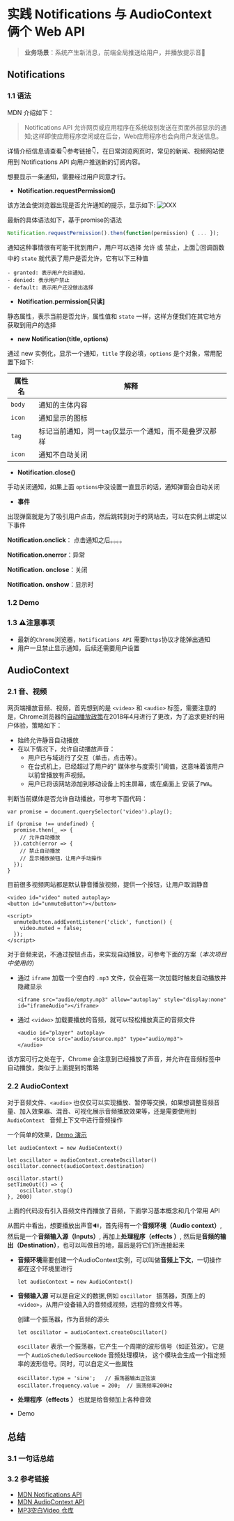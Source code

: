 # 实践 Notifications 与 AudioContext 俩个 Web API

> **业务场景**：系统产生新消息，前端全局推送给用户，并播放提示音🎵

## Notifications
### 1.1 语法
MDN 介绍如下：
> Notifications API 允许网页或应用程序在系统级别发送在页面外部显示的通知;这样即使应用程序空闲或在后台，Web应用程序也会向用户发送信息。

详情介绍信息请查看👇参考链接👇，在日常浏览网页时，常见的新闻、视频网站使用到 Notifications API 向用户推送新的订阅内容。

想要显示一条通知，需要经过用户同意才行。

- **Notification.requestPermission()**

该方法会使浏览器出现是否允许通知的提示，显示如下:
![XXX]()

最新的具体语法如下，基于promise的语法

```JavaScript
Notification.requestPermission().then(function(permission) { ... });
```
通知这种事情很有可能干扰到用户，用户可以选择 允许 或 禁止，上面👆回调函数中的 `state` 就代表了用户是否允许，它有以下三种值

    - granted: 表示用户允许通知，
    - denied: 表示用户禁止
    - default: 表示用户还没做出选择

- **Notification.permission[只读]**

静态属性，表示当前是否允许，属性值和 `state` 一样，这样方便我们在其它地方获取到用户的选择

- **new Notification(title, options)**

通过 new 实例化，显示一个通知，`title` 字段必填，`options` 是个对象，常用配置下如下: 

属性名  | 解释
------------- | -------------
`body`  | 通知的主体内容
`icon`  | 通知显示的图标
`tag `  | 标记当前通知，同一`tag`仅显示一个通知，而不是叠罗汉那样
`icon`  | 通知不自动关闭

-  **Notification.close()**

手动关闭通知，如果上面 `options`中没设置一直显示的话，通知弹窗会自动关闭

-  **事件**

出现弹窗就是为了吸引用户点击，然后跳转到对于的网站去，可以在实例上绑定以下事件

**Notification.onclick**： 点击通知之后。。。。

**Notification.onerror**：异常

**Notification. onclose**：关闭

**Notification. onshow**：显示时

### 1.2 Demo

### 1.3 ⚠️注意事项
- 最新的`Chrome`浏览器，`Notifications API` 需要`https`协议才能弹出通知
- 用户一旦禁止显示通知，后续还需要用户设置

## AudioContext

### 2.1 音、视频
网页端播放音频、视频，首先想到的是 `<video>` 和 `<audio>` 标签，需要注意的是，Chrome浏览器的[自动播放政策](https://developers.google.com/web/updates/2017/09/autoplay-policy-changes)在2018年4月进行了更改，为了追求更好的用户体验，策略如下：

- 始终允许静音自动播放
- 在以下情况下，允许自动播放声音：
	- 用户已与域进行了交互（单击，点击等）。
	- 在台式机上，已经超过了用户的“ 媒体参与度索引”阈值，这意味着该用户以前曾播放有声视频。
	- 用户已将该网站添加到移动设备上的主屏幕，或在桌面上 安装了`PWA`。

判断当前媒体是否允许自动播放，可参考下面代码：

```
var promise = document.querySelector('video').play();

if (promise !== undefined) {
  promise.then(_ => {
    // 允许自动播放
  }).catch(error => {
    // 禁止自动播放
    // 显示播放按钮，让用户手动操作
  });
}
```
目前很多视频网站都是默认静音播放视频，提供一个按钮，让用户取消静音

```
<video id="video" muted autoplay>
<button id="unmuteButton"></button>

<script>
  unmuteButton.addEventListener('click', function() {
    video.muted = false;
  });
</script>
```
对于音频来说，不通过按钮点击，来实现自动播放，可参考下面的方案（*本次项目中使用的*）

- 通过 `iframe` 加载一个空白的 `.mp3` 文件，仅会在第一次加载时触发自动播放并隐藏显示

	```
	<iframe src="audio/empty.mp3" allow="autoplay" style="display:none" id="iframeAudio"></iframe>
    ```
 
- 通过 `<video>` 加载要播放的音频，就可以轻松播放真正的音频文件
  
  ```
  <audio id="player" autoplay>
       <source src="audio/source.mp3" type="audio/mp3">
  </audio>
  ```

该方案可行之处在于，Chrome 会注意到已经播放了声音，并允许在音频标签中自动播放，类似于上面提到的策略
  

### 2.2 AudioContext
对于音频文件、`<audio>` 也仅仅可以实现播放、暂停等交换，如果想调整音频音量、加入效果器、混音、可视化展示音频播放效果等，还是需要使用到 `AudioContext ` 音频上下文中进行音频操作

一个简单的效果，[Demo 演示](https://codesandbox.io/embed/heuristic-chandrasekhar-njpfp?fontsize=14&hidenavigation=1&theme=dark)

```
let audioContext = new AudioContext()

let oscillator = audioContext.createOscillator()
oscillator.connect(audioContext.destination)

oscillator.start()
setTimeOut(() => {
	oscillator.stop()
}, 2000)
```
上面的代码没有引入音频文件而播放了音频，下面学习基本概念和几个常用 API
![]()

从图片中看出，想要播放出声音🔊，首先得有一个**音频环境（Audio context）**, 然后是一个**音频输入源（Inputs）**, 再加上**处理程序（effects ）**, 然后是**音频的输出（Destination）**，也可以叫做目的地，最后是将它们所连接起来

- **音频环境**需要创建一个AudioContext实例，可以叫做**音频上下文**，一切操作都在这个环境里进行

	```
	let audioContext = new AudioContext()
	```
- **音频输入源** 可以是自定义的数据,例如 `oscillator `  振荡器，页面上的`<video>`，从用户设备输入的音频或视频，远程的音频文件等。

	创建一个振荡器，作为音频的源头
	
	```
	let oscillator = audioContext.createOscillator()
	```
	`oscillator` 表示一个振荡器，它产生一个周期的波形信号（如正弦波）。它是一个 `AudioScheduledSourceNode` 音频处理模块， 这个模块会生成一个指定频率的波形信号。同时，可以自定义一些属性
	
	```
	oscillator.type = 'sine';   // 振荡器输出正弦波
	oscillator.frequency.value = 200;  // 振荡频率200Hz
	```
-  **处理程序（effects ）** 也就是给音频加上各种音效





- Demo

## 总结
### 3.1 一句话总结

### 3.2 参考链接
- [MDN Notifications API](https://developer.mozilla.org/zh-CN/docs/Web/API/notification/Using_Web_Notifications)
- [MDN AudioContext API](https://developer.mozilla.org/en-US/docs/Web/API/AudioContext)
- [MP3空白Video 仓库](https://github.com/anars/blank-audio)

